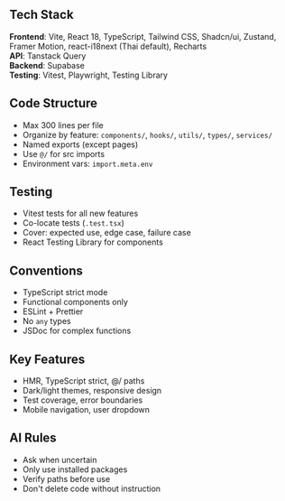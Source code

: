 

## Tech Stack
**Frontend**: Vite, React 18, TypeScript, Tailwind CSS, Shadcn/ui, Zustand, Framer Motion, react-i18next (Thai default), Recharts  
**API**: Tanstack Query  
**Backend**: Supabase  
**Testing**: Vitest, Playwright, Testing Library

## Code Structure
- Max 300 lines per file
- Organize by feature: `components/`, `hooks/`, `utils/`, `types/`, `services/`
- Named exports (except pages)
- Use `@/` for src imports
- Environment vars: `import.meta.env`

## Testing
- Vitest tests for all new features
- Co-locate tests (`.test.tsx`)
- Cover: expected use, edge case, failure case
- React Testing Library for components

## Conventions
- TypeScript strict mode
- Functional components only
- ESLint + Prettier
- No `any` types
- JSDoc for complex functions

## Key Features
- HMR, TypeScript strict, @/ paths
- Dark/light themes, responsive design
- Test coverage, error boundaries
- Mobile navigation, user dropdown

## AI Rules
- Ask when uncertain
- Only use installed packages
- Verify paths before use
- Don't delete code without instruction